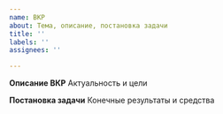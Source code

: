 ```yaml
---
name: ВКР
about: Тема, описание, постановка задачи
title: ''
labels: ''
assignees: ''

---
```


**Описание ВКР**
Актуальность и цели

**Постановка задачи**
Конечные результаты и средства
